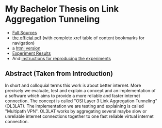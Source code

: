 # My Bachelor Thesis on Link Aggregation Tunneling
 * [Full Sources](main_thesis.tm)
 * [the official pdf](https://github.com/richi235/bachelor-thesis-link-aggregation-tunneling/raw/master/main_thesis.pdf) (with complete xref table of content bookmarks for navigation)
 * a [html version](https://richi235.github.io/bachelor-thesis-link-aggregation-tunneling/)
 * [Experiment Results](Anhang_CD_Daten/Experimente)
 * And [instructions for reproducing the experiments](Anhang_CD_Daten/Experimente)


## Abstract (Taken from Introduction)

In short and colloquial terms this work is about better internet. 
More precisely we evaluate, test and explain a concept and an implementation of a software which aims to provide a more reliable and faster internet connection. The concept is called "OSI Layer 3 Link Aggregation Tunneling" (OL3LAT).
The implementation we are testing and explaining is called "Multipath VPN". OL3LAT works by aggregating several maybe slow or unreliable internet connections together to one fast reliable virtual internet connection.
